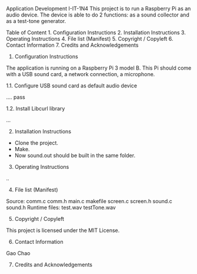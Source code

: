 Application Development I-IT-1N4
This project is to run a Raspberry Pi as an audio device. The device is able to do 2 functions: as a sound collector and as a test-tone generator.

Table of Content
    1. Configuration Instructions
    2. Installation Instructions
    3. Operating Instructions
    4. File list (Manifest)
    5. Copyright / Copyleft
    6. Contact Information
    7. Credits and Acknowledgements

1. Configuration Instructions

The application is running on a Raspberry Pi 3 model B. This Pi should come with a USB sound card, a network connection, a microphone.

1.1. Configure USB sound card as default audio device

.... pass

1.2. Install Libcurl library

...

2. Installation Instructions

- Clone the project.
- Make.
- Now sound.out should be built in the same folder.

3. Operating Instructions

..

4. File list (Manifest)

Source: comm.c comm.h main.c makefile screen.c screen.h sound.c sound.h
Runtime files: test.wav testTone.wav

5. Copyright / Copyleft

This project is licensed under the MIT License.

6. Contact Information

Gao Chao

7. Credits and Acknowledgements

